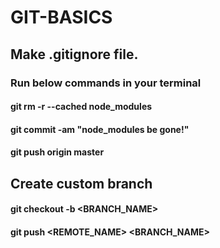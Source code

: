 # GIT-BASICS


## Make .gitignore file.
### Run below commands in your terminal
#### git rm -r --cached node_modules
#### git commit -am "node_modules be gone!"
#### git push origin master

## Create custom branch
#### git checkout -b <BRANCH_NAME>
#### git push <REMOTE_NAME> <BRANCH_NAME>
